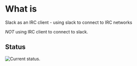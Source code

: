 What is
=======

Slack as an IRC client - using slack to connect to IRC networks

*NOT* using IRC client to connect to slack.

Status
------

![Current status](https://raw.github.com/youknowone/slairck/master/slairck.png).
